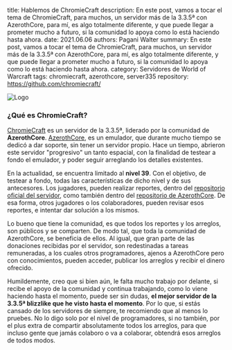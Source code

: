 title: Hablemos de ChromieCraft
description: En este post, vamos a tocar el tema de ChromieCraft, para muchos, un servidor más de la 3.3.5ª con AzerothCore, para mí, es algo totalmente diferente, y que puede llegar a prometer mucho a futuro, si la comunidad lo apoya como lo está haciendo hasta ahora.
date: 2021.06.06
authors: Pagani Walter
summary: En este post, vamos a tocar el tema de ChromieCraft, para muchos, un servidor más de la 3.3.5ª con AzerothCore, para mí, es algo totalmente diferente, y que puede llegar a prometer mucho a futuro, si la comunidad lo apoya como lo está haciendo hasta ahora.
category: Servidores de World of Warcraft
tags: chromiecraft, azerothcore, server335
repository: https://github.com/chromiecraft/

![Logo]({static}/images/chromie.png)

### **¿Qué es ChromieCraft?**

<a href="https://www.chromiecraft.com/" target="_blank">ChromieCraft</a> es un servidor de la 3.3.5ª, liderado por la comunidad de **AzerothCore**. <a href="https://www.azerothcore.org/" target="_blank">AzerothCore</a>, es un emulador, que durante mucho tiempo se dedicó a dar soporte, sin tener un servidor propio. Hace un tiempo, abrieron este servidor "progresivo" un tanto espacial, con la finalidad de testear a fondo el emulador, y poder seguir arreglando los detalles existentes.

En la actualidad, se encuentra limitado al **nivel 39**. Con el objetivo, de testear a fondo, todas las características de dicho nivel y de sus antecesores. Los jugadores, pueden realizar reportes, dentro del <a href="https://github.com/chromiecraft/chromiecraft" target="_blank">repositorio oficial del servidor</a>, como también dentro del <a href="https://github.com/azerothcore/azerothcore-wotlk/" target="_blank">repositorio de AzerothCore</a>. De esa forma, otros jugadores o los colaboradores, pueden revisar esos reportes, e intentar dar solución a los mismos.

Lo bueno que tiene la comunidad, es que todos los reportes y los arreglos, son públicos y se comparten. De modo tal, que toda la comunidad de AzerothCore, se beneficia de ellos. Al igual, que gran parte de las donaciones recibidas por el servidor, son redestinadas a tareas remuneradas, a los cuales otros programadores, ajenos a AzerothCore pero con conocimientos, pueden acceder, publicar los arreglos y recibir el dinero ofrecido.

Humildemente, creo que si bien aún, le falta mucho trabajo por delante, si recibe el apoyo de la comunidad y continua trabajando, como lo viene haciendo hasta el momento, puede ser sin dudas, **el mejor servidor de la 3.3.5ª blizzlike que he visto hasta el momento**. Por lo que, si estás cansado de los servidores de siempre, te recomiendo que al menos lo pruebes. No lo digo solo por el nivel de programadores, si no también, por el plus extra de compartir absolutamente todos los arreglos, para que incluso gente que jamás colaboro o va a colaborar, obtendrá esos arreglos de todos modos.
